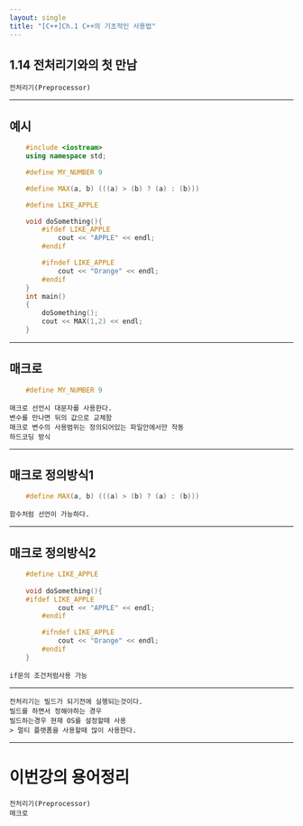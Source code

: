 ```yaml
---
layout: single
title: "[C++]Ch.1 C++의 기초적인 사용법"
---
```


## 1.14 전처리기와의 첫 만남
    전처리기(Preprocessor)
---

## 예시
```c++
    #include <iostream>
    using namespace std;

    #define MY_NUMBER 9

    #define MAX(a, b) (((a) > (b) ? (a) : (b)))

    #define LIKE_APPLE

    void doSomething(){
        #ifdef LIKE_APPLE
            cout << "APPLE" << endl;
        #endif

        #ifndef LIKE_APPLE
            cout << "Orange" << endl;
        #endif
    }
    int main()
    {
        doSomething();
        cout << MAX(1,2) << endl;
    }
```
---
## 매크로
```c++
    #define MY_NUMBER 9
```

    매크로 선언시 대문자를 사용한다.
    변수를 만나면 뒤의 값으로 교체함
    매크로 변수의 사용범위는 정의되어있는 파일안에서만 작동
    하드코딩 방식  
---
## 매크로 정의방식1
```c++
    #define MAX(a, b) (((a) > (b) ? (a) : (b)))
```
    함수처럼 선언이 가능하다.
    
---
## 매크로 정의방식2
```c++
    #define LIKE_APPLE
    
    void doSomething(){
    #ifdef LIKE_APPLE
            cout << "APPLE" << endl;
        #endif

        #ifndef LIKE_APPLE
            cout << "Orange" << endl;
        #endif
    }
```
    if문의 조건처럼사용 가능
---
    전처리기는 빌드가 되기전에 실행되는것이다.
    빌드를 하면서 정해야하는 경우
    빌드하는경우 현재 OS를 설정할때 사용
    > 멀티 플랫폼을 사용할때 많이 사용한다.
    
---
# 이번강의 용어정리
    전처리기(Preprocessor)
    매크로